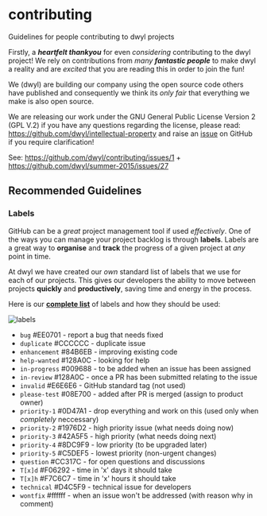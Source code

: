 # contributing

Guidelines for people contributing to dwyl projects

Firstly, a ***heartfelt thankyou*** for even *considering* contributing to the dwyl project!
We rely on contributions from *many* ***fantastic people*** to make dwyl a reality
and are *excited* that you are reading this in order to join the fun!

We (dwyl) are building our company using the open source code others have published
and consequently we think its *only fair* that everything we make is also open source.

We are releasing our work under the GNU General Public License Version 2 (GPL V.2)
if you have any questions regarding the license, please read:
https://github.com/dwyl/intellectual-property and raise an
[issue](https://github.com/dwyl/intellectual-property/issues)
on GitHub if you require clarification!

See: https://github.com/dwyl/contributing/issues/1 + https://github.com/dwyl/summer-2015/issues/27

## Recommended Guidelines

### Labels

GitHub can be a _great_ project management tool if used _effectively_. One of the ways you can manage your project backlog is through **labels**. Labels are a great way to **organise** and **track** the progress of a given project at _any_ point in time.

At dwyl we have created our _own_ standard list of labels that we use for each of our projects. This gives our developers the ability to move between projects **quickly** and **productively**, saving time and energy in the process.

Here is our **[complete list](https://github.com/dwyl/contributing/labels)** of labels and how they should be used:

![labels](https://cloud.githubusercontent.com/assets/12450298/18248682/afcd6974-7371-11e6-84bf-0cb9f4677d92.png)

- `bug` #EE0701 - report a bug that needs fixed
- `duplicate` #CCCCCC - duplicate issue
- `enhancement` #84B6EB - improving existing code
- `help-wanted` #128A0C - looking for help
- `in-progress` #009688 - to be added when an issue has been assigned
- `in-review` #128A0C - once a PR has been submitted relating to the issue
- `invalid` #E6E6E6 - GitHub standard tag (not used)
- `please-test` #08E700 - added after PR is merged (assign to product owner)
- `priority-1` #0D47A1 - drop everything and work on this (used only when _completely_ neccessary)
- `priority-2` #1976D2 - high priority issue (what needs doing now)
- `priority-3` #42A5F5 - high priority (what needs doing next)
- `priority-4` #8DC9F9 - low priority (to be upgraded later)
- `priority-5` #C5DEF5 - lowest priority (non-urgent changes)
- `question` #CC317C - for open questions and discussions
- `T[x]d` #F06292 - time in 'x' days it should take
- `T[x]h` #F7C6C7 - time in 'x' hours it should take
- `technical` #D4C5F9 - technical issue for developers
- `wontfix` #ffffff - when an issue won't be addressed (with reason why in comment)
